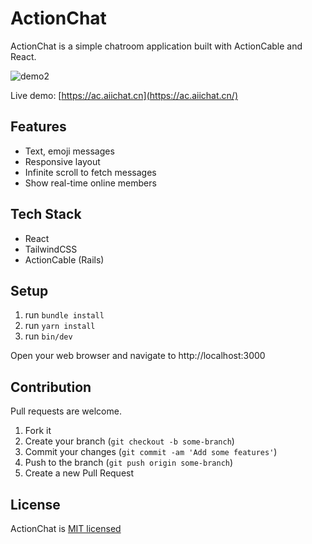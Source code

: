 # ActionChat

ActionChat is a simple chatroom application built with ActionCable and React.

![demo2](https://github.com/renny-ren/action-chat/assets/19547819/80fbe930-f2b0-4834-9fad-cd3f56c1adcc)

Live demo: [https://ac.aiichat.cn](https://ac.aiichat.cn/)

## Features

- Text, emoji messages
- Responsive layout
- Infinite scroll to fetch messages
- Show real-time online members

## Tech Stack

- React
- TailwindCSS
- ActionCable (Rails)

## Setup

1. run `bundle install`
2. run `yarn install`
3. run `bin/dev`

Open your web browser and navigate to http://localhost:3000

## Contribution

Pull requests are welcome.

1. Fork it
2. Create your branch (`git checkout -b some-branch`)
3. Commit your changes (`git commit -am 'Add some features'`)
4. Push to the branch (`git push origin some-branch`)
5. Create a new Pull Request

## License

ActionChat is [MIT licensed](./LICENSE)
